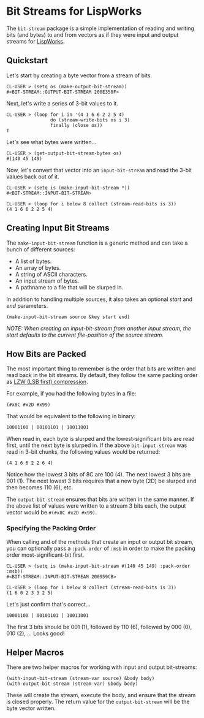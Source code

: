 # Bit Streams for LispWorks

The `bit-stream` package is a simple implementation of reading and writing bits (and bytes) to and from vectors as if they were input and output streams for [LispWorks](http://www.lispworks.com/).

## Quickstart

Let's start by creating a byte vector from a stream of bits.

	CL-USER > (setq os (make-output-bit-stream))
	#<BIT-STREAM::OUTPUT-BIT-STREAM 200E350F>

Next, let's write a series of 3-bit values to it.

	CL-USER > (loop for i in '(4 1 6 6 2 2 5 4)
	                do (stream-write-bits os i 3)
	                finally (close os))
	T

Let's see what bytes were written...

	CL-USER > (get-output-bit-stream-bytes os)
	#(140 45 149)

Now, let's convert that vector into an `input-bit-stream` and read the 3-bit values back out of it.

	CL-USER > (setq is (make-input-bit-stream *))
	#<BIT-STREAM::INPUT-BIT-STREAM>

	CL-USER > (loop for i below 8 collect (stream-read-bits is 3))
	(4 1 6 6 2 2 5 4)

## Creating Input Bit Streams

The `make-input-bit-stream` function is a generic method and can take a bunch of different sources:

* A list of bytes.
* An array of bytes.
* A string of ASCII characters.
* An input stream of bytes.
* A pathname to a file that will be slurped in.

In addition to handling multiple sources, it also takes an optional *start* and *end* parameters.

	(make-input-bit-stream source &key start end)

*NOTE: When creating an input-bit-stream from another input stream, the start defaults to the current file-position of the source stream.*

## How Bits are Packed

The most important thing to remember is the order that bits are written and read back in the bit streams. By default, they follow the same packing order as [LZW (LSB first) compression](https://en.wikipedia.org/wiki/Lempel%E2%80%93Ziv%E2%80%93Welch#Packing_order).

For example, if you had the following bytes in a file:

	(#x8C #x2D #x99)

That would be equivalent to the following in binary:

	10001100 | 00101101 | 10011001

When read in, each byte is slurped and the lowest-significant bits are read first, until the next byte is slurped in. If the above `bit-input-stream` was read in 3-bit chunks, the following values would be returned:

	(4 1 6 6 2 2 6 4)

Notice how the lowest 3 bits of 8C are 100 (4). The next lowest 3 bits are 001 (1). The next lowest 3 bits requires that a new byte (2D) be slurped and then becomes 110 (6), etc.

The `output-bit-stream` ensures that bits are written in the same manner. If the above list of values were written to a stream 3 bits each, the output vector would be `#(#x8C #x2D #x99)`.

### Specifying the Packing Order

When calling and of the methods that create an input or output bit stream, you can optionally pass a `:pack-order` of `:msb` in order to make the packing order most-significant-bit first.

	CL-USER > (setq is (make-input-bit-stream #(140 45 149) :pack-order :msb))
	#<BIT-STREAM::INPUT-BIT-STREAM 200959CB>

	CL-USER > (loop for i below 8 collect (stream-read-bits is 3))
	(1 6 0 2 3 3 2 5)

Let's just confirm that's correct...

	10001100 | 00101101 | 10011001

The first 3 bits should be 001 (1), followed by 110 (6), followed by 000 (0), 010 (2), ... Looks good!

## Helper Macros

There are two helper macros for working with input and output bit-streams:

	(with-input-bit-stream (stream-var source) &body body)
	(with-output-bit-stream (stream-var) &body body)

These will create the stream, execute the body, and ensure that the stream is closed properly. The return value for the `output-bit-stream` will be the byte vector written.
